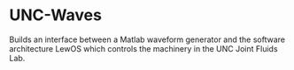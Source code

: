 UNC-Waves
=========

Builds an interface between a Matlab waveform generator and the software architecture LewOS which controls the machinery in the UNC Joint Fluids Lab.
